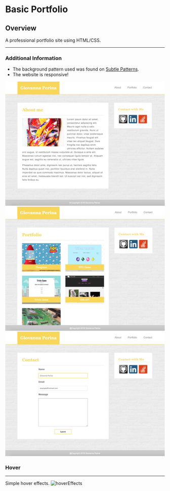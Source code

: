 # Basic Portfolio


##  Overview

A professional portfolio site using HTML/CSS.

---
### Additional Information
- The background pattern used was found on [Subtle Patterns](https://www.toptal.com/designers/subtlepatterns/). 
- The website is responsive!


![mainPage](assets/images/mainPage.png)
![portfolioPage](assets/images/portfolioPage.png)
![ContactPage](assets/images/contactPage.png)

### Hover 
---
Simple hover effects.
![hoverEffects](assets/images/hover1.gif)